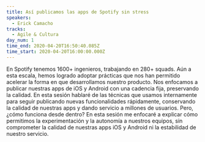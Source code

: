 ```yaml
---
title: Así publicamos las apps de Spotify sin stress
speakers:
  - Erick Camacho
tracks:
  - Agile & Cultura
day_num: 1
time_end: 2020-04-20T16:50:40.085Z
time_start: 2020-04-20T16:00:00.000Z
---
```


En Spotify tenemos 1600+ ingenieros, trabajando en 280+ squads. Aún a esta escala, hemos logrado adoptar prácticas que nos han permitido acelerar la forma en que desarrollamos nuestro producto. Nos enfocamos a publicar nuestras apps de iOS y Android con una cadencia fija, preservando la calidad. En esta sesión hablaré de las técnicas que usamos internamente para seguir publicando nuevas funcionalidades rápidamente, conservando la calidad de nuestras apps y dando servicio a millones de usuarios. Pero, ¿cómo funciona desde dentro? En esta sesión me enfocaré a explicar cómo permitimos la experimentación y la autonomía a nuestros equipos, sin comprometer la calidad de nuestras apps iOS y Android ni la estabilidad de nuestro servicio.
